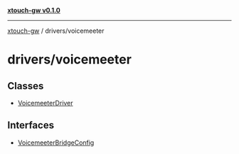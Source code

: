 [**xtouch-gw v0.1.0**](../../README.md)

***

[xtouch-gw](../../README.md) / drivers/voicemeeter

# drivers/voicemeeter

## Classes

- [VoicemeeterDriver](classes/VoicemeeterDriver.md)

## Interfaces

- [VoicemeeterBridgeConfig](interfaces/VoicemeeterBridgeConfig.md)
